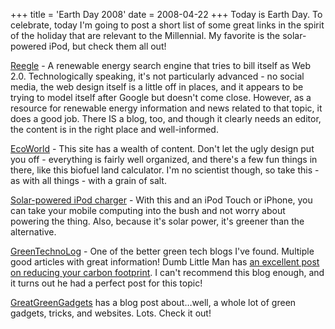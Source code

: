 +++
title = 'Earth Day 2008'
date = 2008-04-22
+++
Today is Earth Day. To celebrate, today I'm going to post a short list of some great links in the spirit of the holiday that are relevant to the Millennial. My favorite is the solar-powered iPod, but check them all out! 

[Reegle](http://www.reegle.info/) - A renewable energy search engine that tries to bill itself as Web 2.0. Technologically speaking, it's not particularly advanced - no social media, the web design itself is a little off in places, and it appears to be trying to model itself after Google but doesn't come close. However, as a resource for renewable energy information and news related to that topic, it does a good job. There IS a blog, too, and though it clearly needs an editor, the content is in the right place and well-informed. 

[EcoWorld](http://www.ecoworld.com/) - This site has a wealth of content. Don't let the ugly design put you off - everything is fairly well organized, and there's a few fun things in there, like this biofuel land calculator. I'm no scientist though, so take this - as with all things - with a grain of salt. 

[Solar-powered iPod charger](http://www.ipodjuice.com/solar-powered-ipod-battery-charger.htm) - With this and an iPod Touch or iPhone, you can take your mobile computing into the bush and not worry about powering the thing. Also, because it's solar power, it's greener than the alternative. 

[GreenTechnoLog](http://www.greentechnolog.com/) - One of the better green tech blogs I've found. Multiple good articles with great information! Dumb Little Man has [an excellent post on reducing your carbon footprint](http://www.dumblittleman.com/2008/02/turn-green-heres-15-ways-reduce-your.html). I can't recommend this blog enough, and it turns out he had a perfect post for this topic! 

[GreatGreenGadgets](http://greatgreengadgets.com/gadgets/2007/12/17/carnival-of-the-green-108th-edition/) has a blog post about…well, a whole lot of green gadgets, tricks, and websites. Lots. Check it out!
